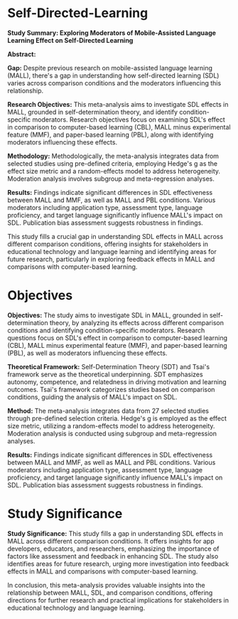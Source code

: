 # Self-Directed-Learning

**Study Summary: Exploring Moderators of Mobile-Assisted Language Learning Effect on Self-Directed Learning**

**Abstract:**

**Gap:**
Despite previous research on mobile-assisted language learning (MALL), there's a gap in understanding how self-directed learning (SDL) varies across comparison conditions and the moderators influencing this relationship.

**Research Objectives:**
This meta-analysis aims to investigate SDL effects in MALL, grounded in self-determination theory, and identify condition-specific moderators. Research objectives focus on examining SDL's effect in comparison to computer-based learning (CBL), MALL minus experimental feature (MMF), and paper-based learning (PBL), along with identifying moderators influencing these effects.

**Methodology:**
Methodologically, the meta-analysis integrates data from selected studies using pre-defined criteria, employing Hedge's g as the effect size metric and a random-effects model to address heterogeneity. Moderation analysis involves subgroup and meta-regression analyses.

**Results:**
Findings indicate significant differences in SDL effectiveness between MALL and MMF, as well as MALL and PBL conditions. Various moderators including application type, assessment type, language proficiency, and target language significantly influence MALL's impact on SDL. Publication bias assessment suggests robustness in findings. 

This study fills a crucial gap in understanding SDL effects in MALL across different comparison conditions, offering insights for stakeholders in educational technology and language learning and identifying areas for future research, particularly in exploring feedback effects in MALL and comparisons with computer-based learning.

# Objectives

**Objectives:**
The study aims to investigate SDL in MALL, grounded in self-determination theory, by analyzing its effects across different comparison conditions and identifying condition-specific moderators. Research questions focus on SDL's effect in comparison to computer-based learning (CBL), MALL minus experimental feature (MMF), and paper-based learning (PBL), as well as moderators influencing these effects.

**Theoretical Framework:**
Self-Determination Theory (SDT) and Tsai's framework serve as the theoretical underpinning. SDT emphasizes autonomy, competence, and relatedness in driving motivation and learning outcomes. Tsai's framework categorizes studies based on comparison conditions, guiding the analysis of MALL's impact on SDL.

**Method:**
The meta-analysis integrates data from 27 selected studies through pre-defined selection criteria. Hedge's g is employed as the effect size metric, utilizing a random-effects model to address heterogeneity. Moderation analysis is conducted using subgroup and meta-regression analyses.

**Results:**
Findings indicate significant differences in SDL effectiveness between MALL and MMF, as well as MALL and PBL conditions. Various moderators including application type, assessment type, language proficiency, and target language significantly influence MALL's impact on SDL. Publication bias assessment suggests robustness in findings.

# Study Significance

**Study Significance:**
This study fills a gap in understanding SDL effects in MALL across different comparison conditions. It offers insights for app developers, educators, and researchers, emphasizing the importance of factors like assessment and feedback in enhancing SDL. The study also identifies areas for future research, urging more investigation into feedback effects in MALL and comparisons with computer-based learning.

In conclusion, this meta-analysis provides valuable insights into the relationship between MALL, SDL, and comparison conditions, offering directions for further research and practical implications for stakeholders in educational technology and language learning.
